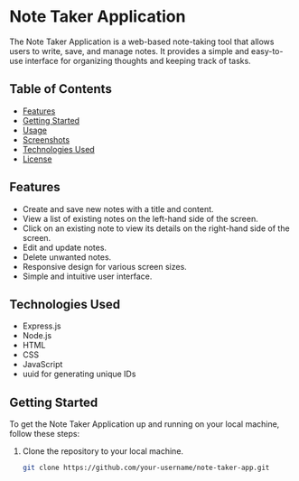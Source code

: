 # Note Taker Application

The Note Taker Application is a web-based note-taking tool that allows users to write, save, and manage notes. It provides a simple and easy-to-use interface for organizing thoughts and keeping track of tasks.

## Table of Contents

- [Features](#features)
- [Getting Started](#getting-started)
- [Usage](#usage)
- [Screenshots](#screenshots)
- [Technologies Used](#technologies-used)
- [License](#license)

## Features

- Create and save new notes with a title and content.
- View a list of existing notes on the left-hand side of the screen.
- Click on an existing note to view its details on the right-hand side of the screen.
- Edit and update notes.
- Delete unwanted notes.
- Responsive design for various screen sizes.
- Simple and intuitive user interface.

## Technologies Used
* Express.js
* Node.js
* HTML
* CSS
* JavaScript
* uuid for generating unique IDs

## Getting Started

To get the Note Taker Application up and running on your local machine, follow these steps:

1. Clone the repository to your local machine.

   ```bash
   git clone https://github.com/your-username/note-taker-app.git

